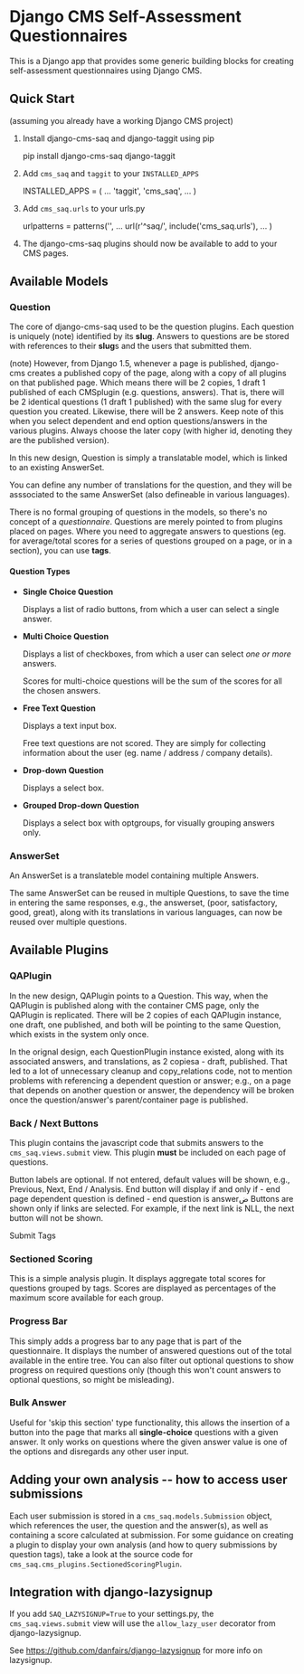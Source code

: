 # Django CMS Self-Assessment Questionnaires

This is a Django app that provides some generic building blocks for creating
self-assessment questionnaires using Django CMS.

## Quick Start

(assuming you already have a working Django CMS project)

1. Install django-cms-saq and django-taggit using pip

    pip install django-cms-saq django-taggit

2. Add `cms_saq` and `taggit` to your `INSTALLED_APPS`

    INSTALLED_APPS = (
        ...
        'taggit',
        'cms_saq',
        ...
    )

3. Add `cms_saq.urls` to your urls.py

    urlpatterns = patterns('',
        ...
        url(r'^saq/', include('cms_saq.urls'),
        ...
    )

4. The django-cms-saq plugins should now be available to add to your CMS
   pages.

## Available Models

### Question

The core of django-cms-saq used to be the question plugins.  Each question is
uniquely (note) identified by its **slug**.  Answers to questions are be stored
with references to their **slug**s and the users that submitted them.

(note) However, from Django 1.5, whenever a page is published, django-cms creates a published copy of the page, along with a copy of all plugins on that published page. Which means there will be 2 copies, 1 draft 1 published of each CMSplugin (e.g. questions, answers). That is, there will be 2 identical questions (1 draft 1 published) with the same slug for every question you created. Likewise, there will be 2 answers. Keep note of this when you select dependent and end option questions/answers in the various plugins. Always choose the later copy (with higher id, denoting they are the published version).

In this new design, Question is simply a translatable model, which is linked to
an existing AnswerSet.

You can define any number of translations for the question, and they will be asssociated to the same AnswerSet (also defineable in various languages).

There is no formal grouping of questions in the models, so there's no concept
of a *questionnaire*.  Questions are merely pointed to from plugins placed on
pages.  Where you need to aggregate answers to questions
(eg. for average/total scores for a series of questions grouped on a page,
or in a section), you can use **tags**.

#### Question Types

- **Single Choice Question**

  Displays a list of radio buttons, from which a user can select a single
  answer.

- **Multi Choice Question**

  Displays a list of checkboxes, from which a user can select *one or more*
  answers.

  Scores for multi-choice questions will be the sum of the scores for all the
  chosen answers.

- **Free Text Question**

  Displays a text input box.

  Free text questions are not scored.  They are simply for collecting
  information about the user (eg. name / address / company details).

- **Drop-down Question**

  Displays a select box.

- **Grouped Drop-down Question**

  Displays a select box with optgroups, for visually grouping answers only.

### AnswerSet

An AnswerSet is a translateble model containing multiple Answers.

The same AnswerSet can be reused in multiple Questions,
to save the time in entering the same responses, e.g.,
the answerset, (poor, satisfactory, good, great),
along with its translations in various languages,
can now be reused over multiple questions.

## Available Plugins

### QAPlugin

In the new design, QAPlugin points to a Question. This way, when the QAPlugin
is published along with the container CMS page, only the QAPlugin is replicated.
There will be 2 copies of each QAPlugin instance, one draft, one published, and
both will be pointing to the same Question, which exists in the system only
once.


In the orignal design, each QuestionPlugin instance existed, along with its
associated answers, and translations, as 2 copiesa - draft, published.
That led to a lot of unnecessary cleanup and copy_relations code,
not to mention problems with referencing a dependent question or answer; e.g.,
on a page that depends on another question or answer, the dependency will be
broken once the question/answer's parent/container page is published.


### Back / Next Buttons

This plugin contains the javascript code that submits answers to the
`cms_saq.views.submit` view.  This plugin **must** be included on each page
of questions.

Button labels are optional. If not entered, default values will be shown, e.g., Previous, Next, End / Analysis.
End button will display if and only if
    - end page dependent question is defined
    - end question is answerض
Buttons are shown only if links are selected. For example, if the next link is NLL, the next button will not be shown.

Submit Tags


### Sectioned Scoring

This is a simple analysis plugin.  It displays aggregate total scores for
questions grouped by tags.  Scores are displayed as percentages of the
maximum score available for each group.

### Progress Bar

This simply adds a progress bar to any page that is part of the questionnaire.
It displays the number of answered questions out of the total available in the
entire tree. You can also filter out optional questions to show progress on
required questions only (though this won't count answers to optional questions,
so might be misleading).

### Bulk Answer

Useful for 'skip this section' type functionality, this allows the insertion of
a button into the page that marks all **single-choice** questions with a given
answer. It only works on questions where the given answer value is one of the
options and disregards any other user input.

## Adding your own analysis -- how to access user submissions

Each user submission is stored in a `cms_saq.models.Submission` object, which
references the user, the question and the answer(s), as well as containing a
score calculated at submission.  For some guidance on creating a plugin to
display your own analysis (and how to query submissions by question tags),
take a look at the source code for
`cms_saq.cms_plugins.SectionedScoringPlugin`.

## Integration with django-lazysignup

If you add `SAQ_LAZYSIGNUP=True` to your settings.py, the
`cms_saq.views.submit` view will use the `allow_lazy_user` decorator from
django-lazysignup.

See https://github.com/danfairs/django-lazysignup for more info on lazysignup.

